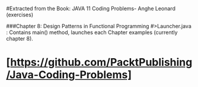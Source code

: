 #Extracted from the Book: JAVA 11 Coding Problems- Anghe Leonard (exercises)

###Chapter 8: Design Patterns in Functional Programming
#>Launcher.java : Contains main() method, launches each Chapter examples (currently chapter 8).
# [https://github.com/PacktPublishing/Java-Coding-Problems]
